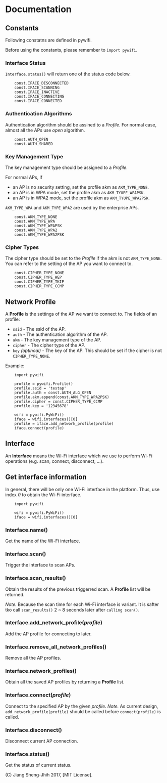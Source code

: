 
# Documentation

## Constants

Following constatns are defined in pywifi.

Before using the constants, please remember to ```import pywifi```.

### Interface Status

```Interface.status()``` will return one of the status code below.

```
	const.IFACE_DISCONNECTED
	const.IFACE_SCANNING
	const.IFACE_INACTIVE
	const.IFACE_CONNECTING
	const.IFACE_CONNECTED
```

### Authentication Algorithms

Authentication algorithm should be assined to a *Profile*.
For normal case, almost all the APs use *open* algorithm.

```
	const.AUTH_OPEN
	const.AUTH_SHARED
```

### Key Management Type

The key management type should be assigned to a *Profile*.

For normal APs, if
- an AP is no security setting, set the profile akm as ```AKM_TYPE_NONE```.
- an AP is in WPA mode, set the profile akm as ```AKM_TYUPE_WPAPSK```.
- an AP is in WPA2 mode, set the profile akm as ```AKM_TYUPE_WPA2PSK```.

```AKM_TYPE_WPA``` and ```AKM_TYPE_WPA2``` are used by the enterprise APs.

```
	const.AKM_TYPE_NONE
	const.AKM_TYPE_WPA
	const.AKM_TYPE_WPAPSK
	const.AKM_TYPE_WPA2
	const.AKM_TYPE_WPA2PSK
```

### Cipher Types

The cipher type should be set to the *Profile* if the akm is not ```AKM_TYPE_NONE```.
You can refer to the setting of the AP you want to connect to.

```
	const.CIPHER_TYPE_NONE
	const.CIPHER_TYPE_WEP
	const.CIPHER_TYPE_TKIP
	const.CIPHER_TYPE_CCMP
```

## Network Profile

A **Profile** is the settings of the AP we want to connect to.
The fields of an profile:

- ```ssid``` - The ssid of the AP.
- ```auth``` - The authentication algorithm of the AP.
- ```akm``` - The key management type of the AP.
- ```cipher``` - The cipher type of the AP.
- ```key``` *(optinoal)* - The key of the AP.
This should be set if the cipher is not ```CIPHER_TYPE_NONE```.

Example:

```
	import pywifi

    profile = pywifi.Profile()
    profile.ssid = 'testap'
    profile.auth = const.AUTH_ALG_OPEN
    profile.akm.append(const.AKM_TYPE_WPA2PSK)
    profile.cipher = const.CIPHER_TYPE_CCMP
    profile.key = '12345678'

	wifi = pywifi.PyWiFi()
	iface = wifi.interfaces()[0]
	profile = iface.add_network_profile(profile)
	iface.connect(profile)
```

## Interface

An **Interface** means the Wi-Fi interface which we use to perform
Wi-Fi operations (e.g. scan, connect, disconnect, ...).

## Get interface information

In general, there will be only one Wi-Fi interface in the platform.
Thus, use index *0* to obtain the Wi-Fi interface.

```
	import pywifi

	wifi = pywifi.PyWiFi()
	iface = wifi.interfaces()[0]
```

### Interface.name()

Get the name of the Wi-Fi interface.

### Interface.scan()

Trigger the interface to scan APs.

### Interface.scan_results()

Obtain the results of the previous triggerred scan.
A **Profile** list will be returned.

*Note.* Because the scan time for each Wi-Fi interface is variant.
It is safter tko call ```scan_results()``` 2 ~ 8 seconds later after
```calling scan()```.

### Interface.add_network_profile(*profile*)

Add the AP profile for connecting to later.

### Interface.remove_all_network_profiles()

Remove all the AP profiles.

### Interface.network_profiles()

Obtain all the saved AP profiles by returning a **Profile** list.

### Interface.connect(*profile*)

Connect to the specified AP by the given *profile*.
*Note.* As current design, ```add_network_profile(profile)``` should be
called before ```connect(profile)``` is called.

### Interface.disconnect()

Disconnect current AP connection.

### Interface.status()

Get the status of current status.

(C) Jiang Sheng-Jhih 2017, [MIT License].
